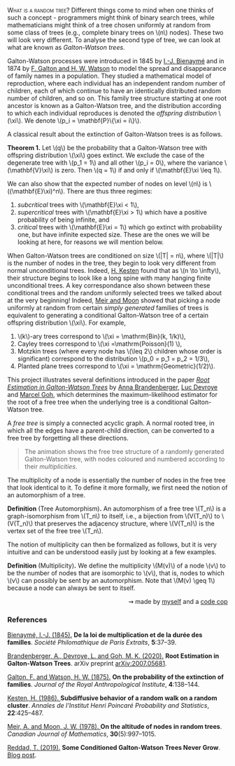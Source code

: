 <!-- latex: \\(tex\\) or $$ tex $$ -->
<span style='font-variant:small-caps'> What is a random tree?</span> 
Different things come to mind when one thinks of such a concept - programmers might think of binary search trees, while mathematicians might think of a tree chosen uniformly at random from some class of trees (e.g., complete binary trees on \\(n\\) nodes). These two will look very different. To analyse the second type of tree, we can look at what are known as *Galton-Watson trees*. 

Galton-Watson processes were introduced in 1845 by [I.-J. Bienaymé](#bienayme) and in 1874 by [F. Galton and H. W. Watson](#galtonwatson) to model the spread and disappearance of family names in a population. They studied a mathematical model of reproduction, where each individual has an independent random number of children, each of which continue to have an identically distributed random number of children, and so on. This family tree structure starting at one root ancestor is known as a Galton-Watson tree, and the distribution according to which each individual reproduces is denoted the *offspring distribution* \\(\xi\\). We denote \\(p_i = \mathbf{P}\\{\xi = i\\}\\). 

A classical result about the extinction of Galton-Watson trees is as follows. 

<span class='cool'>**Theorem 1.**</span> Let \\(q\\) be the probability that a Galton-Watson tree with offspring distribution \\(\xi\\) goes extinct. We exclude the case of the degenerate tree with \\(p_1 = 1\\) and all other \\(p_i = 0\\), where the variance \\(\mathbf{V}\xi\\) is zero. Then \\(q = 1\\) if and only if \\(\mathbf{E}\xi \leq 1\\).

We can also show that the expected number of nodes on level \\(n\\) is \\((\mathbf{E}\xi)^n\\). There are thus three regimes: 
1. *subcritical* trees with \\(\mathbf{E}\xi < 1\\),
2. *supercritical* trees with \\(\mathbf{E}\xi > 1\\) which have a positive probability of being infinite, and
3. *critical* trees with \\(\mathbf{E}\xi = 1\\) which go extinct with probability one, but have infinite expected size. These are the ones we will be looking at here, for reasons we will mention below. 

When Galton-Watson trees are conditioned on size \\(|T| = n\\), where \\(|T|\\) is the number of nodes in the tree, they begin to look very different from normal unconditional trees. Indeed, [H. Kesten](#kesten) found that as \\(n \to \infty\\), their structure begins to look like a long spine with many hanging finite unconditional trees. A key correspondance also shown between these conditional trees and the random uniformly selected trees we talked about at the very beginning! Indeed, [Meir and Moon](#meirmoon) showed that picking a node uniformly at random from certain _simply generated_ families of trees is equivalent to generating a conditional Galton-Watson tree of a certain offspring distribution \\(\xi\\). For example, 

1. \\(k\\)-ary trees correspond to \\(\xi = \mathrm{Bin}(k, 1/k)\\),
2. Cayley trees correspond to \\(\xi =\mathrm{Poisson}(1) \\), 
3. Motzkin trees (where every node has \\(\leq 2\\) children whose order is significant) correspond to the distribution \\(p_0 = p_1 = p_2 = 1/3\\),
4. Planted plane trees correspond to \\(\xi = \mathrm{Geometric}(1/2)\\).

This project illustrates several definitions introduced in the paper [*Root Estimation in Galton-Watson Trees*](#brandenberger) by [Anna Brandenberger](https://abrandenberger.github.io), [Luc Devroye](http://luc.devroye.org/) and [Marcel Goh](https://marcelgoh.github.io/), which determines the maximum-likelihood estimator for the root of a free tree when the underlying tree is a conditional Galton-Watson tree. 

A _free tree_ is simply a connected acyclic graph. A normal rooted tree, in which all the edges have a parent-child direction, can be converted to a free tree by forgetting all these directions. 

> The animation shows the free tree structure of a randomly generated Galton-Watson tree, with nodes coloured and numbered according to their _multiplicities_. 

The multiplicity of a node is essentially the number of nodes in the free tree that look identical to it. To define it more formally, we first need the notion of an automorphism of a tree.

<span class='cool'>**Definition** (Tree Automorphism)**.**</span> An automorphism of a free tree \\(T_n\\) is a graph-isomorphism from \\(T_n\\) to itself, i.e., a bijection from \\(V(T_n)\\) to \\(V(T_n)\\) that preserves the adjacency structure, where \\(V(T_n)\\) is the vertex set of the free tree \\(T_n\\). 

The notion of multiplicity can then be formalized as follows, but it is very intuitive and can be understood easily just by looking at a few examples.

<span class='cool'>**Definition** (Multiplicity)**.**</span> We define the multiplicity \\(M(v)\\) of a node \\(v\\) to be the number of nodes that are isomorphic to \\(v\\), that is, nodes to which \\(v\\) can possibly be sent by an automorphism. Note that  \\(M(v) \geq 1\\) because a node can always be sent to itself.

<!-- <br> -->
<p style='text-align: right;'> <span>&#8669;</span> made by <a href='https://abrandenberger.github.io'>myself</a> and a <a href='https://diegolopez.me/'>code cop</a> </p>

### References 

<span class="references"> 

<u> Bienaymé, I.-J. (1845).</u> **De la loi de multiplication et de la durée des familles**. _Société Philomathique de Paris Extraits_, **5**:37–39. <a name='bienayme'></a>

<u> Brandenberger, A., Devroye, L. and Goh, M. K. (2020).</u> **Root Estimation in Galton-Watson Trees**. arXiv preprint
[arXiv:2007.05681](https://arxiv.org/abs/2007.05681). <a name='brandenberger'></a>

<u> Galton, F. and Watson, H. W. (1875).</u>  **On the probability of the extinction of families**. _Journal of the Royal Anthropological Institute_, **4**:138–144. <a name='galtonwatson'></a>

<u> Kesten, H. (1986). </u> **Subdiffusive behavior of a random walk on a random cluster**. _Annales de l’Institut Henri Poincaré Probability and Statistics_, **22**:425–487. <a name='kesten'></a>

<u> Meir, A. and Moon, J. W. (1978). </u> **On the altitude of nodes in random trees**. _Canadian Journal of Mathematics_, **30**(5):997–1015. <a name='meirmoon'></a>

<u>Reddad, T. (2019).</u>  **Some Conditioned Galton-Watson Trees Never Grow**. [Blog post](https://reddad.ca/2019/06/26/conditioned-gw-trees/). <a name='reddad'></a>

</span>